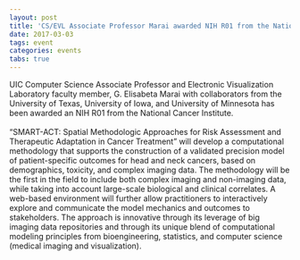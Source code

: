 ```yaml
---
layout: post
title: 'CS/EVL Associate Professor Marai awarded NIH R01 from the National Cancer Institute'
date: 2017-03-03
tags: event
categories: events
tabs: true
---
```


UIC Computer Science Associate Professor and Electronic Visualization Laboratory faculty member,  G. Elisabeta Marai with collaborators from the University of Texas, University of Iowa, and University of Minnesota has been awarded an NIH R01 from the National Cancer Institute.<br><br>
&ldquo;SMART-ACT: Spatial Methodologic Approaches for Risk Assessment and Therapeutic Adaptation in Cancer Treatment&rdquo; will develop a computational methodology that supports the construction of a validated precision model of patient-specific outcomes for head and neck cancers, based on demographics, toxicity, and complex imaging data. The methodology will be the first in the field to include both complex imaging and non-imaging data, while taking into account large-scale biological and clinical correlates. A web-based environment will further allow practitioners to interactively explore and communicate the model mechanics and outcomes to stakeholders. The approach is innovative through its leverage of big imaging data repositories and through its unique blend of computational modeling principles from bioengineering, statistics, and computer science (medical imaging and visualization).